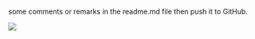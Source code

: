 some comments or remarks in the readme.md file then push it to GitHub.
<p></p>


![](https://i.ibb.co/KNhq8gj/47.png)